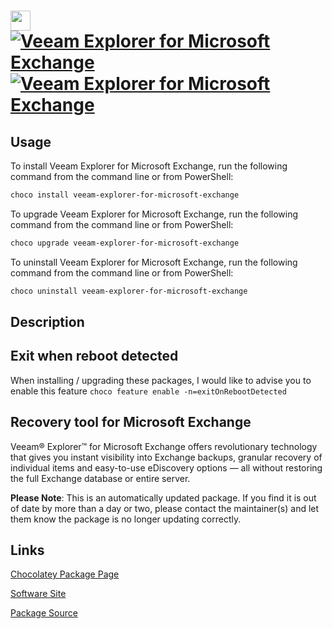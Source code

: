 ﻿# <img src="https://cdn.jsdelivr.net/gh/mkevenaar/chocolatey-packages@4f1f0dcec0b1d2bc6995fa2f21fbe01ad3e3fe62/icons/veeam-explorer-for-microsoft-exchange.png" width="32" height="32"/> [![Veeam Explorer for Microsoft Exchange](https://img.shields.io/chocolatey/v/veeam-explorer-for-microsoft-exchange.svg?label=Veeam+Explorer+for+Microsoft+Exchange)](https://community.chocolatey.org/packages/veeam-explorer-for-microsoft-exchange) [![Veeam Explorer for Microsoft Exchange](https://img.shields.io/chocolatey/dt/veeam-explorer-for-microsoft-exchange.svg)](https://community.chocolatey.org/packages/veeam-explorer-for-microsoft-exchange)

## Usage

To install Veeam Explorer for Microsoft Exchange, run the following command from the command line or from PowerShell:

```powershell
choco install veeam-explorer-for-microsoft-exchange
```

To upgrade Veeam Explorer for Microsoft Exchange, run the following command from the command line or from PowerShell:

```powershell
choco upgrade veeam-explorer-for-microsoft-exchange
```

To uninstall Veeam Explorer for Microsoft Exchange, run the following command from the command line or from PowerShell:

```powershell
choco uninstall veeam-explorer-for-microsoft-exchange
```

## Description

## Exit when reboot detected

When installing / upgrading these packages, I would like to advise you to enable this feature `choco feature enable -n=exitOnRebootDetected`

## Recovery tool for Microsoft Exchange

Veeam® Explorer™ for Microsoft Exchange offers revolutionary technology that gives you instant visibility into Exchange backups, granular recovery of individual items and easy-to-use eDiscovery options — all without restoring the full Exchange database or entire server.

**Please Note**: This is an automatically updated package. If you find it is
out of date by more than a day or two, please contact the maintainer(s) and
let them know the package is no longer updating correctly.


## Links

[Chocolatey Package Page](https://community.chocolatey.org/packages/veeam-explorer-for-microsoft-exchange)

[Software Site](http://www.veeam.com/)

[Package Source](https://github.com/mkevenaar/chocolatey-packages/tree/master/automatic/veeam-explorer-for-microsoft-exchange)

